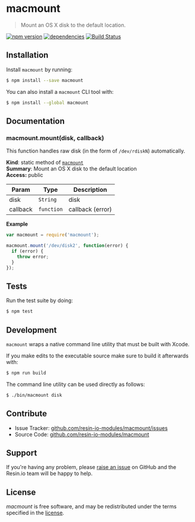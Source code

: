 macmount
========

> Mount an OS X disk to the default location.

[![npm version](https://badge.fury.io/js/macmount.svg)](http://badge.fury.io/js/macmount)
[![dependencies](https://david-dm.org/resin-io-modules/macmount.svg)](https://david-dm.org/resin-io-modules/macmount.svg)
[![Build Status](https://travis-ci.org/resin-io-modules/macmount.svg?branch=master)](https://travis-ci.org/resin-io-modules/macmount)

Installation
------------

Install `macmount` by running:

```sh
$ npm install --save macmount
```

You can also install a `macmount` CLI tool with:

```sh
$ npm install --global macmount
```

Documentation
-------------

<a name="module_macmount.mount"></a>

### macmount.mount(disk, callback)
This function handles raw disk (in the form of `/dev/rdiskN`) automatically.

**Kind**: static method of <code>[macmount](#module_macmount)</code>  
**Summary**: Mount an OS X disk to the default location  
**Access:** public  

| Param | Type | Description |
| --- | --- | --- |
| disk | <code>String</code> | disk |
| callback | <code>function</code> | callback (error) |

**Example**  
```js
var macmount = require('macmount');

macmount.mount('/dev/disk2', function(error) {
  if (error) {
    throw error;
  }
});
```

Tests
-----

Run the test suite by doing:

```sh
$ npm test
```

Development
-----------

`macmount` wraps a native command line utility that must be built with Xcode.

If you make edits to the executable source make sure to build it afterwards with:

```sh
$ npm run build
```

The command line utility can be used directly as follows:

```sh
$ ./bin/macmount disk
```

Contribute
----------

- Issue Tracker: [github.com/resin-io-modules/macmount/issues](https://github.com/resin-io-modules/macmount/issues)
- Source Code: [github.com/resin-io-modules/macmount](https://github.com/resin-io-modules/macmount)

Support
-------

If you're having any problem, please [raise an issue](https://github.com/resin-io-modules/macmount/issues/new)
on GitHub and the Resin.io team will be happy to help.

License
-------

*macmount* is free software, and may be redistributed under the terms specified
in the [license](https://github.com/resin-io-modules/macmount/blob/master/LICENSE).
